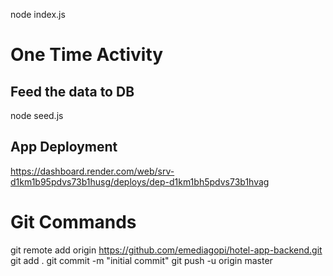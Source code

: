 node index.js


# One Time Activity
## Feed the data to DB
node seed.js

## App Deployment
https://dashboard.render.com/web/srv-d1km1b95pdvs73b1husg/deploys/dep-d1km1bh5pdvs73b1hvag


# Git Commands
git remote add origin https://github.com/emediagopi/hotel-app-backend.git
git add .
git commit -m "initial commit"
git push -u origin master